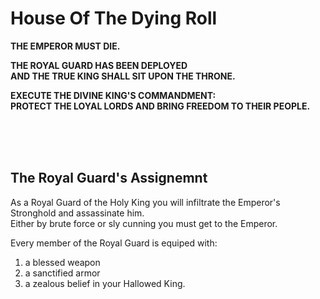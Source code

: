 # House Of The Dying Roll
  
**THE EMPEROR MUST DIE.**  
  
**THE ROYAL GUARD HAS BEEN DEPLOYED**  
**AND THE TRUE KING SHALL SIT UPON THE THRONE.**  
  
**EXECUTE THE DIVINE KING'S COMMANDMENT:**  
**PROTECT THE LOYAL LORDS AND BRING FREEDOM TO THEIR PEOPLE.**  
  
<br/><br/><br/>
## The Royal Guard's Assignemnt
  
As a Royal Guard of the Holy King you will infiltrate the Emperor's Stronghold and assassinate him.  
Either by brute force or sly cunning you must get to the Emperor.  
  
Every member of the Royal Guard is equiped with:  
1. a blessed weapon
2. a sanctified armor
3. a zealous belief in your Hallowed King.
